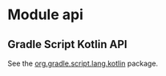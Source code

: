 # Module api

## Gradle Script Kotlin API

See the [org.gradle.script.lang.kotlin](org.gradle.script.lang.kotlin/index.html) package.
